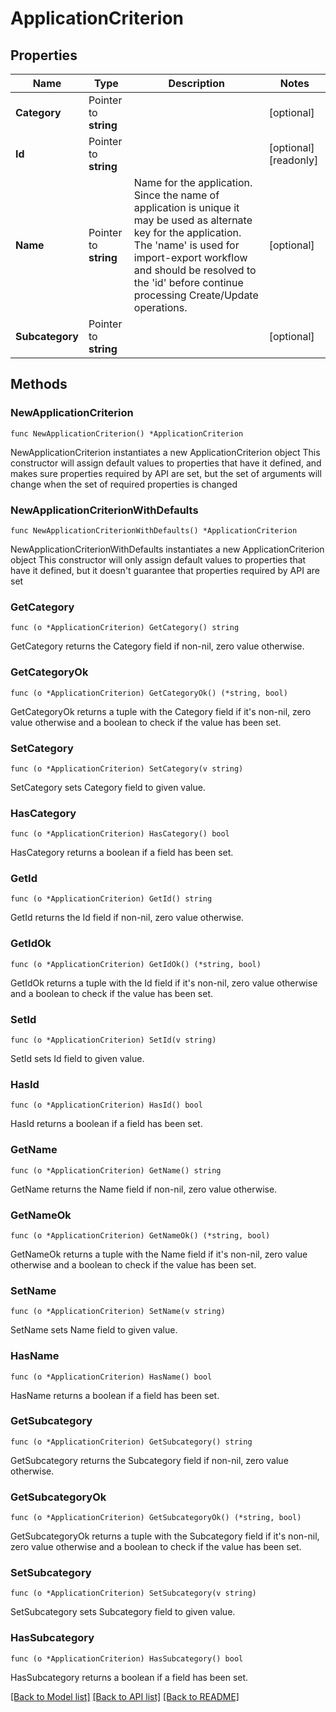 # ApplicationCriterion

## Properties

Name | Type | Description | Notes
------------ | ------------- | ------------- | -------------
**Category** | Pointer to **string** |  | [optional] 
**Id** | Pointer to **string** |  | [optional] [readonly] 
**Name** | Pointer to **string** | Name for the application. Since the name of application is unique it may be used as alternate key for the application. The &#39;name&#39; is used for import-export workflow and should be resolved to the &#39;id&#39; before continue processing Create/Update operations. | [optional] 
**Subcategory** | Pointer to **string** |  | [optional] 

## Methods

### NewApplicationCriterion

`func NewApplicationCriterion() *ApplicationCriterion`

NewApplicationCriterion instantiates a new ApplicationCriterion object
This constructor will assign default values to properties that have it defined,
and makes sure properties required by API are set, but the set of arguments
will change when the set of required properties is changed

### NewApplicationCriterionWithDefaults

`func NewApplicationCriterionWithDefaults() *ApplicationCriterion`

NewApplicationCriterionWithDefaults instantiates a new ApplicationCriterion object
This constructor will only assign default values to properties that have it defined,
but it doesn't guarantee that properties required by API are set

### GetCategory

`func (o *ApplicationCriterion) GetCategory() string`

GetCategory returns the Category field if non-nil, zero value otherwise.

### GetCategoryOk

`func (o *ApplicationCriterion) GetCategoryOk() (*string, bool)`

GetCategoryOk returns a tuple with the Category field if it's non-nil, zero value otherwise
and a boolean to check if the value has been set.

### SetCategory

`func (o *ApplicationCriterion) SetCategory(v string)`

SetCategory sets Category field to given value.

### HasCategory

`func (o *ApplicationCriterion) HasCategory() bool`

HasCategory returns a boolean if a field has been set.

### GetId

`func (o *ApplicationCriterion) GetId() string`

GetId returns the Id field if non-nil, zero value otherwise.

### GetIdOk

`func (o *ApplicationCriterion) GetIdOk() (*string, bool)`

GetIdOk returns a tuple with the Id field if it's non-nil, zero value otherwise
and a boolean to check if the value has been set.

### SetId

`func (o *ApplicationCriterion) SetId(v string)`

SetId sets Id field to given value.

### HasId

`func (o *ApplicationCriterion) HasId() bool`

HasId returns a boolean if a field has been set.

### GetName

`func (o *ApplicationCriterion) GetName() string`

GetName returns the Name field if non-nil, zero value otherwise.

### GetNameOk

`func (o *ApplicationCriterion) GetNameOk() (*string, bool)`

GetNameOk returns a tuple with the Name field if it's non-nil, zero value otherwise
and a boolean to check if the value has been set.

### SetName

`func (o *ApplicationCriterion) SetName(v string)`

SetName sets Name field to given value.

### HasName

`func (o *ApplicationCriterion) HasName() bool`

HasName returns a boolean if a field has been set.

### GetSubcategory

`func (o *ApplicationCriterion) GetSubcategory() string`

GetSubcategory returns the Subcategory field if non-nil, zero value otherwise.

### GetSubcategoryOk

`func (o *ApplicationCriterion) GetSubcategoryOk() (*string, bool)`

GetSubcategoryOk returns a tuple with the Subcategory field if it's non-nil, zero value otherwise
and a boolean to check if the value has been set.

### SetSubcategory

`func (o *ApplicationCriterion) SetSubcategory(v string)`

SetSubcategory sets Subcategory field to given value.

### HasSubcategory

`func (o *ApplicationCriterion) HasSubcategory() bool`

HasSubcategory returns a boolean if a field has been set.


[[Back to Model list]](../README.md#documentation-for-models) [[Back to API list]](../README.md#documentation-for-api-endpoints) [[Back to README]](../README.md)


